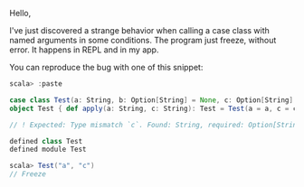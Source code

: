 Hello,

I've just discovered a strange behavior when calling a case class with named arguments in some conditions. The program just freeze, without error. It happens in REPL and in my app.

You can reproduce the bug with one of this snippet:

```scala
scala> :paste

case class Test(a: String, b: Option[String] = None, c: Option[String] = None)
object Test { def apply(a: String, c: String): Test = Test(a = a, c = c) }

// ! Expected: Type mismatch `c`. Found: String, required: Option[String].

defined class Test
defined module Test

scala> Test("a", "c")
// Freeze
```

